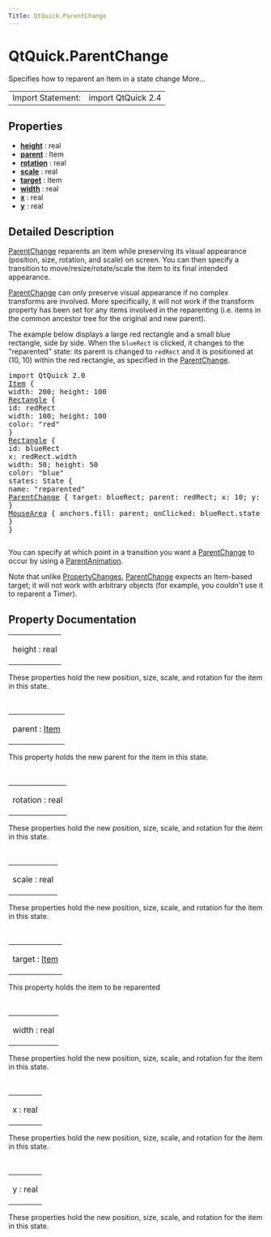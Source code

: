 ```yaml
---
Title: QtQuick.ParentChange
---
```


# QtQuick.ParentChange

<span class="subtitle"></span>
<!-- $$$ParentChange-brief -->
<p>Specifies how to reparent an Item in a state change More...</p>
<!-- @@@ParentChange -->
<table class="alignedsummary">
<tr><td class="memItemLeft rightAlign topAlign"> Import Statement:</td><td class="memItemRight bottomAlign"> import QtQuick 2.4</td></tr></table><ul>
</ul>
<h2 id="properties">Properties</h2>
<ul>
<li class="fn"><b><b><a href="#height-prop">height</a></b></b> : real</li>
<li class="fn"><b><b><a href="#parent-prop">parent</a></b></b> : Item</li>
<li class="fn"><b><b><a href="#rotation-prop">rotation</a></b></b> : real</li>
<li class="fn"><b><b><a href="#scale-prop">scale</a></b></b> : real</li>
<li class="fn"><b><b><a href="#target-prop">target</a></b></b> : Item</li>
<li class="fn"><b><b><a href="#width-prop">width</a></b></b> : real</li>
<li class="fn"><b><b><a href="#x-prop">x</a></b></b> : real</li>
<li class="fn"><b><b><a href="#y-prop">y</a></b></b> : real</li>
</ul>
<!-- $$$ParentChange-description -->
<h2 id="details">Detailed Description</h2>
</p>
<p><a href="index.html">ParentChange</a> reparents an item while preserving its visual appearance (position, size, rotation, and scale) on screen. You can then specify a transition to move/resize/rotate/scale the item to its final intended appearance.</p>
<p><a href="index.html">ParentChange</a> can only preserve visual appearance if no complex transforms are involved. More specifically, it will not work if the transform property has been set for any items involved in the reparenting (i.e&#x2e; items in the common ancestor tree for the original and new parent).</p>
<p>The example below displays a large red rectangle and a small blue rectangle, side by side. When the <code>blueRect</code> is clicked, it changes to the &quot;reparented&quot; state: its parent is changed to <code>redRect</code> and it is positioned at (10, 10) within the red rectangle, as specified in the <a href="index.html">ParentChange</a>.</p>
<pre class="qml">import QtQuick 2.0
<span class="type"><a href="QtQuick.Item.md">Item</a></span> {
<span class="name">width</span>: <span class="number">200</span>; <span class="name">height</span>: <span class="number">100</span>
<span class="type"><a href="QtQuick.Rectangle.md">Rectangle</a></span> {
<span class="name">id</span>: <span class="name">redRect</span>
<span class="name">width</span>: <span class="number">100</span>; <span class="name">height</span>: <span class="number">100</span>
<span class="name">color</span>: <span class="string">&quot;red&quot;</span>
}
<span class="type"><a href="QtQuick.Rectangle.md">Rectangle</a></span> {
<span class="name">id</span>: <span class="name">blueRect</span>
<span class="name">x</span>: <span class="name">redRect</span>.<span class="name">width</span>
<span class="name">width</span>: <span class="number">50</span>; <span class="name">height</span>: <span class="number">50</span>
<span class="name">color</span>: <span class="string">&quot;blue&quot;</span>
<span class="name">states</span>: <span class="name">State</span> {
<span class="name">name</span>: <span class="string">&quot;reparented&quot;</span>
<span class="type"><a href="index.html">ParentChange</a></span> { <span class="name">target</span>: <span class="name">blueRect</span>; <span class="name">parent</span>: <span class="name">redRect</span>; <span class="name">x</span>: <span class="number">10</span>; <span class="name">y</span>: <span class="number">10</span> }
}
<span class="type"><a href="QtQuick.MouseArea.md">MouseArea</a></span> { <span class="name">anchors</span>.fill: <span class="name">parent</span>; <span class="name">onClicked</span>: <span class="name">blueRect</span>.<span class="name">state</span> <span class="operator">=</span> <span class="string">&quot;reparented&quot;</span> }
}
}</pre>
<p class="centerAlign"><img src="https://developer.ubuntu.com/static/devportal_uploaded/43e88446-7043-4916-855c-abc09022dc90-../QtQuick.ParentChange/images/parentchange.png" alt="" /></p><p>You can specify at which point in a transition you want a <a href="index.html">ParentChange</a> to occur by using a <a href="QtQuick.ParentAnimation.md">ParentAnimation</a>.</p>
<p>Note that unlike <a href="QtQuick.PropertyChanges.md">PropertyChanges</a>, <a href="index.html">ParentChange</a> expects an Item-based target; it will not work with arbitrary objects (for example, you couldn't use it to reparent a Timer).</p>
<!-- @@@ParentChange -->
<h2>Property Documentation</h2>
<!-- $$$height -->
<table class="qmlname"><tr valign="top" id="height-prop"><td class="tblQmlPropNode"><p><span class="name">height</span> : <span class="type">real</span></p></td></tr></table><p>These properties hold the new position, size, scale, and rotation for the item in this state.</p>
<!-- @@@height -->
<br/>
<!-- $$$parent -->
<table class="qmlname"><tr valign="top" id="parent-prop"><td class="tblQmlPropNode"><p><span class="name">parent</span> : <span class="type"><a href="QtQuick.Item.md">Item</a></span></p></td></tr></table><p>This property holds the new parent for the item in this state.</p>
<!-- @@@parent -->
<br/>
<!-- $$$rotation -->
<table class="qmlname"><tr valign="top" id="rotation-prop"><td class="tblQmlPropNode"><p><span class="name">rotation</span> : <span class="type">real</span></p></td></tr></table><p>These properties hold the new position, size, scale, and rotation for the item in this state.</p>
<!-- @@@rotation -->
<br/>
<!-- $$$scale -->
<table class="qmlname"><tr valign="top" id="scale-prop"><td class="tblQmlPropNode"><p><span class="name">scale</span> : <span class="type">real</span></p></td></tr></table><p>These properties hold the new position, size, scale, and rotation for the item in this state.</p>
<!-- @@@scale -->
<br/>
<!-- $$$target -->
<table class="qmlname"><tr valign="top" id="target-prop"><td class="tblQmlPropNode"><p><span class="name">target</span> : <span class="type"><a href="QtQuick.Item.md">Item</a></span></p></td></tr></table><p>This property holds the item to be reparented</p>
<!-- @@@target -->
<br/>
<!-- $$$width -->
<table class="qmlname"><tr valign="top" id="width-prop"><td class="tblQmlPropNode"><p><span class="name">width</span> : <span class="type">real</span></p></td></tr></table><p>These properties hold the new position, size, scale, and rotation for the item in this state.</p>
<!-- @@@width -->
<br/>
<!-- $$$x -->
<table class="qmlname"><tr valign="top" id="x-prop"><td class="tblQmlPropNode"><p><span class="name">x</span> : <span class="type">real</span></p></td></tr></table><p>These properties hold the new position, size, scale, and rotation for the item in this state.</p>
<!-- @@@x -->
<br/>
<!-- $$$y -->
<table class="qmlname"><tr valign="top" id="y-prop"><td class="tblQmlPropNode"><p><span class="name">y</span> : <span class="type">real</span></p></td></tr></table><p>These properties hold the new position, size, scale, and rotation for the item in this state.</p>
<!-- @@@y -->
<br/>
